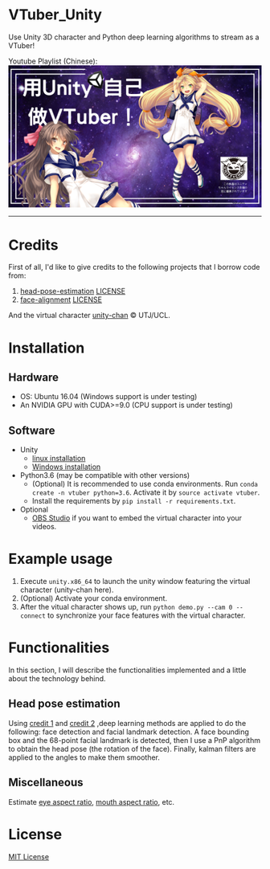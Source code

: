 # VTuber_Unity
Use Unity 3D character and Python deep learning algorithms to stream as a VTuber!

Youtube Playlist (Chinese):
[![teaser](images/teaser.jpg)](https://www.youtube.com/playlist?list=PLDV2CyUo4q-JFGrpG595jMdWZLwYOnu4p)

--------------------------------------------------------------------------------
# Credits
First of all, I'd like to give credits to the following projects that I borrow code from:
1.  [head-pose-estimation](https://github.com/yinguobing/head-pose-estimation) [LICENSE](licenses/LICENSE.head-pose-estimation)
2.  [face-alignment](https://github.com/1adrianb/face-alignment) [LICENSE](licenses/LICENSE.face-alignment)

And the virtual character [unity-chan](http://unity-chan.com/) © UTJ/UCL.

# Installation

## Hardware
*  OS: Ubuntu 16.04 (Windows support is under testing)
*  An NVIDIA GPU with CUDA>=9.0 (CPU support is under testing)

## Software
*  Unity 
   *  [linux installation](https://forum.unity.com/threads/unity-on-linux-release-notes-and-known-issues.350256/)
   *  [Windows installation](https://unity3d.com/get-unity/download)
*  Python3.6 (may be compatible with other versions)
   * (Optional) It is recommended to use conda environments. Run `conda create -n vtuber python=3.6`. Activate it by `source activate vtuber`.
   * Install the requirements by `pip install -r requirements.txt`.
*  Optional
   * [OBS Studio](https://obsproject.com/) if you want to embed the virtual character into your videos.
   
# Example usage
1.  Execute `unity.x86_64` to launch the unity window featuring the virtual character (unity-chan here).
2.  (Optional) Activate your conda environment.
3.  After the vitual character shows up, run `python demo.py --cam 0 --connect` to synchronize your face features with the virtual character.

# Functionalities
In this section, I will describe the functionalities implemented and a little about the technology behind.

## Head pose estimation
Using [credit 1](https://github.com/yinguobing/head-pose-estimation) and [credit 2](https://github.com/1adrianb/face-alignment) ,deep learning methods are applied to do the following: face detection and facial landmark detection. A face bounding box and the 68-point facial landmark is detected, then I use a PnP algorithm to obtain the head pose (the rotation of the face). Finally, kalman filters are applied to the angles to make them smoother.

## Miscellaneous

Estimate [eye aspect ratio](https://www.google.com/search?q=eye+aspect+ratio&rlz=1C1GCEU_jaJP829JP829&oq=eye&aqs=chrome.0.69i59j69i57j69i65j69i61.846j0j7&sourceid=chrome&ie=UTF-8), [mouth aspect ratio](https://www.google.com/search?rlz=1C1GCEU_jaJP829JP829&sxsrf=ACYBGNR1ME-HV3c5avZ15yahkkQd1omjpw%3A1571114646809&ei=lk6lXcyIMZ-Rr7wP0OCX8A4&q=mouth+aspect+ratio&oq=mouth+aspect+ratio&gs_l=psy-ab.3..35i39j0i203.30193.31394..31535...0.0..0.109.710.4j3......0....1..gws-wiz.......0i7i30j0i8i30j0i10i30j0i7i10i30j0i8i7i30j0i13j0i13i30j0i13i5i30.IWlXGoyW5GE&ved=0ahUKEwjMq7KTup3lAhWfyIsBHVDwBe4Q4dUDCAs&uact=5), etc.

# License
[MIT License](LICENSE)
